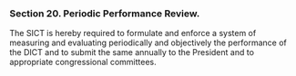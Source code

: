 ### Section 20. Periodic Performance Review.

The SICT is hereby required to formulate and enforce a system of measuring and evaluating periodically and objectively the performance of the DICT
and to submit the same annually to the President and to appropriate congressional committees.
